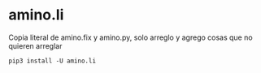 # amino.li
Copia literal de amino.fix y amino.py, solo arreglo y agrego cosas que no quieren arreglar


`pip3 install -U amino.li`
